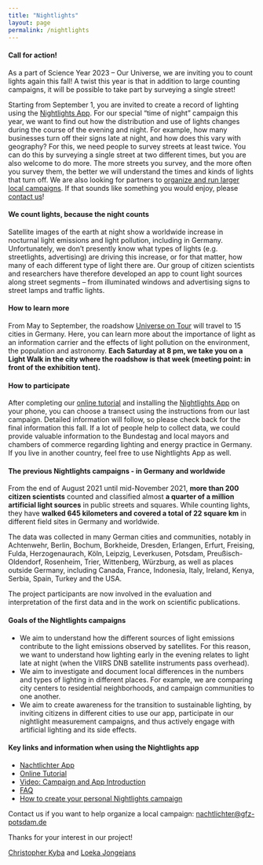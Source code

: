 ```yaml
---
title: "Nightlights"
layout: page
permalink: /nightlights
---
```


#### **Call for action!**
As a part of Science Year 2023 – Our Universe, we are inviting you to count lights again this fall! A twist this year is that in addition to large counting campaigns, it will be possible to take part by surveying a single street!

Starting from September 1, you are invited to create a record of lighting using the [Nightlights App](https://nachtlicht-buehne.de/nightlights#key-links-and-information-when-using-the-nightlights-app). For our special “time of night” campaign this year, we want to find out how the distribution and use of lights changes during the course of the evening and night. For example, how many businesses turn off their signs late at night, and how does this vary with geography? For this, we need people to survey streets at least twice. You can do this by surveying a single street at two different times, but you are also welcome to do more. The more streets you survey, and the more often you survey them, the better we will understand the times and kinds of lights that turn off. We are also looking for partners to [organize and run larger local campaigns](https://nachtlicht-buehne.de/assets/docs/EN_mini_Nachtlichter_campaign.pdf). If that sounds like something you would enjoy, please [contact us](mailto:nachtlichter@gfz-potsdam.de)!

#### **We count lights, because the night counts**
Satellite images of the earth at night show a worldwide increase in nocturnal light emissions and light pollution, including in Germany. Unfortunately, we don’t presently know what types of lights (e.g. streetlights, advertising) are driving this increase, or for that matter, how many of each different type of light there are. Our group of citizen scientists and researchers have therefore developed an app to count light sources along street segments – from illuminated windows and advertising signs to street lamps and traffic lights.

#### **How to learn more** 
From May to September, the roadshow [Universe on Tour](https://www.wissenschaftsjahr.de/2023/universe-on-tour) will travel to 15 cities in Germany. Here, you can learn more about the importance of light as an information carrier and the effects of light pollution on the environment, the population and astronomy. **Each Saturday at 8 pm, we take you on a Light Walk in the city where the roadshow is that week (meeting point: in front of the exhibition tent).**

#### **How to participate**
After completing our [online tutorial](https://nachtlicht-buehne.de/assets/docs/nl_tutorial_en/tutorial.html) and installing the [Nightlights App](https://lichter.nachtlicht-buehne.de/) on your phone, you can choose a transect using the instructions from our last campaign. Detailed information will follow, so please check back for the final information this fall. If a lot of people help to collect data, we could provide valuable information to the Bundestag and local mayors and chambers of commerce regarding lighting and energy practice in Germany. If you live in another country, feel free to use Nightlights App as well.

#### **The previous Nightlights campaigns - in Germany and worldwide**
From the end of August 2021 until mid-November 2021, **more than 200 citizen scientists** counted and classified almost **a quarter of a million artificial light sources** in public streets and squares. While counting lights, they have **walked 645 kilometers and covered a total of 22 square km** in different field sites in Germany and worldwide.

The data was collected in many German cities and communities, notably in Achtenwehr, Berlin, Bochum, Borkheide, Dresden, Erlangen, Erfurt, Freising, Fulda, Herzogenaurach, Köln, Leipzig, Leverkusen, Potsdam, Preußisch-Oldendorf, Rosenheim, Trier, Wittenberg, Würzburg, as well as places outside Germany, including Canada, France, Indonesia, Italy, Ireland, Kenya, Serbia, Spain, Turkey and the USA.

The project participants are now involved in the evaluation and interpretation of the first data and in the work on scientific publications.

#### **Goals of the Nightlights campaigns**
-	We aim to understand how the different sources of light emissions contribute to the light emissions observed by satellites. For this reason, we want to understand how lighting early in the evening relates to light late at night (when the VIIRS DNB satellite instruments pass overhead).
-	We aim to investigate and document local differences in the numbers and types of lighting in different places. For example, we are comparing city centers to residential neighborhoods, and campaign communities to one another.
-	We aim to create awareness for the transition to sustainable lighting, by inviting citizens in different cities to use our app, participate in our nightlight measurement campaigns, and thus actively engage with artificial lighting and its side effects.

#### **Key links and information when using the Nightlights app**
- [Nachtlichter App](https://lichter.nachtlicht-buehne.de/)
- [Online Tutorial](/assets/docs/nl_tutorial_en/tutorial.html)
- [Video: Campaign and App Introduction](https://youtu.be/kmELeomAxts)
- [FAQ](https://docs.google.com/document/d/1Iaj1G3uAXcaUdEQEBfNktKA9AV2gCoMHwh-mUMZ8Mtc/edit#)
- [How to create your personal Nightlights campaign](/assets/docs/EN_mini_Nachtlichter_campaign.pdf)

Contact us if you want to help organize a local campaign: [nachtlichter@gfz-potsdam.de](mailto:nachtlichter@gfz-potsdam.de)

Thanks for your interest in our project!

[Christopher Kyba](https://www.geographie.ruhr-uni-bochum.de/mitarbeiter/christopher_kyba_00328.html.de) and [Loeka Jongejans](https://www.geographie.ruhr-uni-bochum.de/mitarbeiter/loeka_jongejans_00388.html.de)

